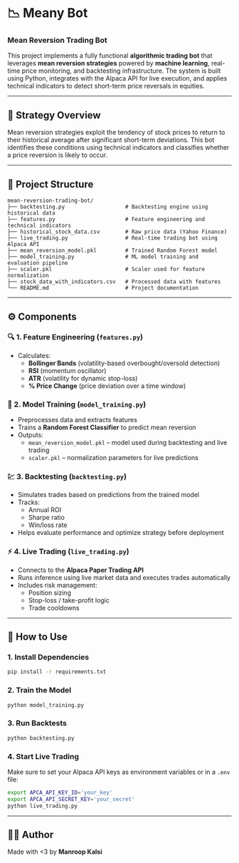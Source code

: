 # 📉 Meany Bot 
### Mean Reversion Trading Bot

This project implements a fully functional **algorithmic trading bot** that leverages **mean reversion strategies** powered by **machine learning**, real-time price monitoring, and backtesting infrastructure. The system is built using Python, integrates with the Alpaca API for live execution, and applies technical indicators to detect short-term price reversals in equities.

---

## 🧠 Strategy Overview

Mean reversion strategies exploit the tendency of stock prices to return to their historical average after significant short-term deviations. This bot identifies these conditions using technical indicators and classifies whether a price reversion is likely to occur.

---

## 📂 Project Structure

```
mean-reversion-trading-bot/
├── backtesting.py                   # Backtesting engine using historical data
├── features.py                      # Feature engineering and technical indicators
├── historical_stock_data.csv        # Raw price data (Yahoo Finance)
├── live_trading.py                  # Real-time trading bot using Alpaca API
├── mean_reversion_model.pkl         # Trained Random Forest model
├── model_training.py                # ML model training and evaluation pipeline
├── scaler.pkl                       # Scaler used for feature normalization
├── stock_data_with_indicators.csv   # Processed data with features
└── README.md                        # Project documentation
```

---

## ⚙️ Components

### 🔍 1. Feature Engineering (`features.py`)
- Calculates:
  - **Bollinger Bands** (volatility-based overbought/oversold detection)
  - **RSI** (momentum oscillator)
  - **ATR** (volatility for dynamic stop-loss)
  - **% Price Change** (price deviation over a time window)

### 🧠 2. Model Training (`model_training.py`)
- Preprocesses data and extracts features
- Trains a **Random Forest Classifier** to predict mean reversion
- Outputs:
  - `mean_reversion_model.pkl` – model used during backtesting and live trading
  - `scaler.pkl` – normalization parameters for live predictions

### 💹 3. Backtesting (`backtesting.py`)
- Simulates trades based on predictions from the trained model
- Tracks:
  - Annual ROI
  - Sharpe ratio
  - Win/loss rate
- Helps evaluate performance and optimize strategy before deployment

### ⚡ 4. Live Trading (`live_trading.py`)
- Connects to the **Alpaca Paper Trading API**
- Runs inference using live market data and executes trades automatically
- Includes risk management:
  - Position sizing
  - Stop-loss / take-profit logic
  - Trade cooldowns

---

## 🧪 How to Use

### 1. Install Dependencies
```bash
pip install -r requirements.txt
```

### 2. Train the Model
```bash
python model_training.py
```

### 3. Run Backtests
```bash
python backtesting.py
```

### 4. Start Live Trading
Make sure to set your Alpaca API keys as environment variables or in a `.env` file:
```bash
export APCA_API_KEY_ID='your_key'
export APCA_API_SECRET_KEY='your_secret'
python live_trading.py
```

---

## 🧑‍💻 Author

Made with <3 by **Manroop Kalsi**  
